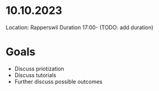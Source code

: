 # 10.10.2023

Location: Rapperswil
Duration 17:00- (TODO: add duration)

# Goals

- Discuss priotization
- Discuss tutorials
- Further discuss possible outcomes